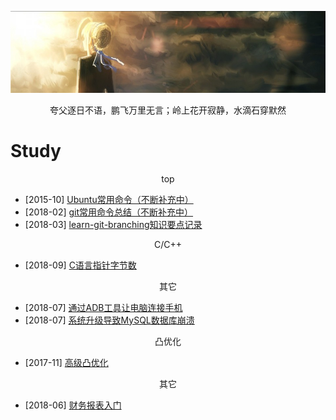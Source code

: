 [![header](../assets/header02.jpg)](https://yuenshome.github.io)

<center>夸父逐日不语，鹏飞万里无言；岭上花开寂静，水滴石穿默然</center>

# Study

<center>top</center>

- [2015-10] [Ubuntu常用命令（不断补充中）](../timeline/2015-10/linux-common-command/)  
- [2018-02] [git常用命令总结（不断补充中）](../timeline/2018-02/git-common-command/)
- [2018-03] [learn-git-branching知识要点记录](../timeline/2018-03/learn-git-branching/)

<center>C/C++</center>

- [2018-09] [C语言指针字节数](../timeline/2018-09/pointer-size-of-lang-c/)

<center>其它</center>

- [2018-07] [通过ADB工具让电脑连接手机](../timeline/2018-07/android-adb-tool/)
- [2018-07] [系统升级导致MySQL数据库崩溃](../timeline/2018-07/blog-crash-due-to-mysql-fault/)


<center>凸优化</center>

- [2017-11] [高级凸优化](../timeline/2017-11/convex-optimization/)

<center>其它</center>

- [2018-06] [财务报表入门](../timeline/2018-06/introduction-to-financial-statements)

